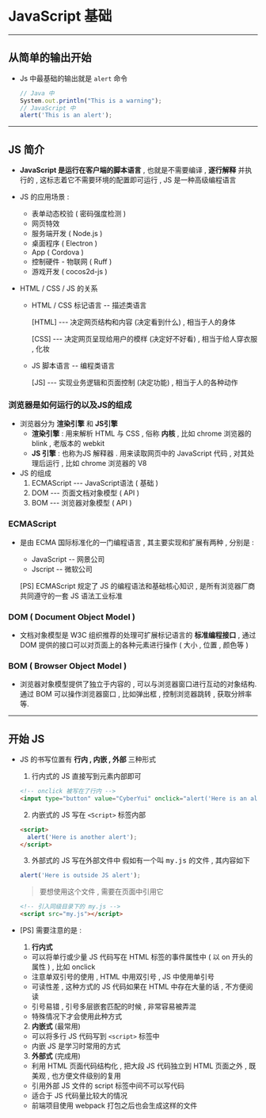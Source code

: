 # JavaScript 基础

----------------

## 从简单的输出开始

* Js 中最基础的输出就是 `alert` 命令

  ```javascript
  // Java 中
  System.out.println("This is a warning");
  // JavaScript 中
  alert('This is an alert');
  ```

-----------------------

## JS 简介

* **JavaScript 是运行在客户端的脚本语言** , 也就是不需要编译 , **逐行解释** 并执行的 , 这标志着它不需要环境的配置即可运行 , JS 是一种高级编程语言

* JS 的应用场景 : 

  * 表单动态校验 ( 密码强度检测 )
  * 网页特效
  * 服务端开发 ( Node.js )
  * 桌面程序 ( Electron )
  * App ( Cordova )
  * 控制硬件 - 物联网 ( Ruff )
  * 游戏开发 ( cocos2d-js )

* HTML / CSS / JS 的关系

  * HTML / CSS 标记语言 -- 描述类语言
  
    [HTML] --- 决定网页结构和内容 (决定看到什么) , 相当于人的身体
  
    [CSS] --- 决定网页呈现给用户的模样 (决定好不好看) , 相当于给人穿衣服 , 化妆
  
  * JS 脚本语言 -- 编程类语言
  
    [JS] --- 实现业务逻辑和页面控制 (决定功能) , 相当于人的各种动作
### 浏览器是如何运行的以及JS的组成

* 浏览器分为 **渲染引擎** 和 **JS引擎** 
  * **渲染引擎** : 用来解析 HTML 与 CSS , 俗称 **内核** , 比如 chrome 浏览器的 blink , 老版本的 webkit
  * **JS 引擎** : 也称为JS 解释器 . 用来读取网页中的 JavaScript 代码 , 对其处理后运行 , 比如 chrome 浏览器的 V8
* JS 的组成
  1. ECMAScript --- JavaScript语法 ( 基础 )
  2. DOM --- 页面文档对象模型 ( API )
  3. BOM --- 浏览器对象模型 ( API )

### ECMAScript

* 是由 ECMA 国际标准化的一门编程语言 , 其主要实现和扩展有两种 , 分别是 : 

  - JavaScript -- 网景公司
  - Jscript -- 微软公司

  [PS] ECMAScript 规定了 JS 的编程语法和基础核心知识 , 是所有浏览器厂商共同遵守的一套 JS 语法工业标准

### DOM ( Document Object Model )

* 文档对象模型是 W3C 组织推荐的处理可扩展标记语言的 **标准编程接口** , 通过 DOM 提供的接口可以对页面上的各种元素进行操作 ( 大小 , 位置 , 颜色等 )

### BOM ( Browser Object Model )

* 浏览器对象模型提供了独立于内容的 , 可以与浏览器窗口进行互动的对象结构.通过 BOM 可以操作浏览器窗口 , 比如弹出框 , 控制浏览器跳转 , 获取分辨率等.

-----------

## 开始 JS

* JS 的书写位置有 **行内 , 内嵌 , 外部** 三种形式

  1. 行内式的 JS 直接写到元素内部即可

  ```html
  <!-- onclick 被写在了行内 -->
  <input type="button" value="CyberYui" onclick="alert('Here is an alert')">
  ```

  2. 内嵌式的 JS 写在 `<Script>` 标签内部
  ```html
  <script>
  	alert('Here is another alert');
  </script>
  ```

  3. 外部式的 JS 写在外部文件中
  假如有一个叫 <kbd>my.js</kbd> 的文件 , 其内容如下
  ```javascript
  alert('Here is outside JS alert');
  ```
  > 要想使用这个文件 , 需要在页面中引用它

  ```html
  <!-- 引入同级目录下的 my.js -->
  <script src="my.js"></script>
  ```
  
* [PS] 需要注意的是 : 

  1. **行内式**

  * 可以将单行或少量 JS 代码写在 HTML 标签的事件属性中 ( 以 on 开头的属性 ) , 比如 onclick
  * 注意单双引号的使用 , HTML 中用双引号 , JS 中使用单引号
  * 可读性差 , 这种方式的 JS 代码如果在 HTML 中存在大量的话 , 不方便阅读
  * 引号易错 , 引号多层嵌套匹配的时候 , 非常容易被弄混
  * 特殊情况下才会使用此种方式

  2. **内嵌式** (最常用)

  * 可以将多行 JS 代码写到 `<script>` 标签中
  * 内嵌 JS 是学习时常用的方式

  3. **外部式** (完成用)

  * 利用 HTML 页面代码结构化 , 把大段 JS 代码独立到 HTML 页面之外 , 既美观 , 也方便文件级别的复用
  * 引用外部 JS 文件的 script 标签中间不可以写代码
  * 适合于 JS 代码量比较大的情况
  * 前端项目使用 webpack 打包之后也会生成这样的文件

